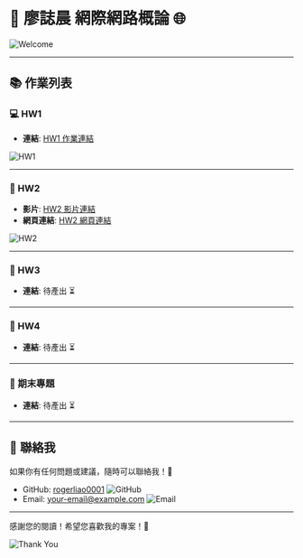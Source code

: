 # 🌟 廖誌晨 網際網路概論 🌐

![Welcome](https://media2.giphy.com/media/v1.Y2lkPTc5MGI3NjExMWUzdXkwczB3NGhqN2FmcGtubjM5d3h1aG5jczZiazNlOWxoc3d2bCZlcD12MV9naWZzX3NlYXJjaCZjdD1n/26tOZ42Mg6pbTUPHW/200.webp) <!-- 加入歡迎的 GIF -->

---

## 📚 作業列表

### 💻 HW1
- **連結**: [HW1 作業連結](https://rogerliao0001.github.io/Web-113/hw1) 

![HW1](https://media3.giphy.com/media/v1.Y2lkPTc5MGI3NjExdnc3MjhmNHVlNjVpazdnYjRuODZtamhwY29hOXV1bDd4Ymc5bmp5OCZlcD12MV9naWZzX3NlYXJjaCZjdD1n/WoWm8YzFQJg5i/200.webp) <!-- HW1 相關的 GIF -->

---

### 🎥 HW2
- **影片**: [HW2 影片連結](https://www.youtube.com/watch?v=Cz-D6he7m10) 
- **網頁連結**: [HW2 網頁連結](https://rogerliao0001.github.io/Web-113) 

![HW2](https://media1.giphy.com/media/v1.Y2lkPTc5MGI3NjExMnV2dDFncjFvNGF3dGx5MnVidHJwaWh4eWExMGs1YmJrb3YxZXUxcSZlcD12MV9naWZzX3NlYXJjaCZjdD1n/bGgsc5mWoryfgKBx1u/giphy.webp) <!-- HW2 相關的 GIF -->

---

### 📄 HW3
- **連結**: 待產出 ⏳

---

### 📄 HW4
- **連結**: 待產出 ⏳

---

### 🎉 期末專題
- **連結**: 待產出 ⏳

---

## 🤝 聯絡我
如果你有任何問題或建議，隨時可以聯絡我！💬

- GitHub: [rogerliao0001](https://github.com/rogerliao0001) ![GitHub](https://img.shields.io/badge/GitHub-Profile-black?logo=github)
- Email: [your-email@example.com](mailto:your-email@example.com) ![Email](https://img.shields.io/badge/Email-Contact-blue?logo=gmail)

---

感謝您的閱讀！希望您喜歡我的專案！🎈

![Thank You](https://media2.giphy.com/media/v1.Y2lkPTc5MGI3NjExaXJ1dGt3bXpkdnd1cm51aTRyd3l2Yzc5bGs0cmdjbmJ5ejU5cnA1ciZlcD12MV9pbnRlcm5hbF9naWZfYnlfaWQmY3Q9Zw/Dg4TxjYikCpiGd7tYs/giphy.webp) <!-- 感謝的 GIF -->
